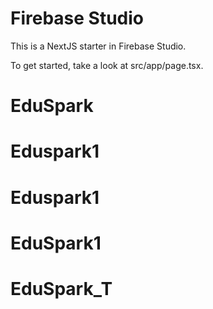 # Firebase Studio

This is a NextJS starter in Firebase Studio.

To get started, take a look at src/app/page.tsx.
# EduSpark
# Eduspark1
# Eduspark1
# EduSpark1
# EduSpark_T
